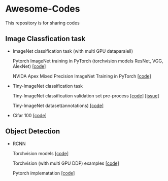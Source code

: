 # Awesome-Codes
This repository is for sharing codes

## Image Classfication task

- ImageNet classification task (with multi GPU dataparalell)
    
    Pytorch ImageNet training in PyTorch (torchvision models ResNet, VGG, AlexNet) [[code]](https://github.com/pytorch/examples/blob/master/imagenet)
        
    NVIDA Apex Mixed Precision ImageNet Training in PyTorch [[code]](https://github.com/pytorch/examples/tree/master/imagenet)
    
- Tiny-ImageNet classification task
    
    Tiny-ImageNet classification validation set pre-process [[code]](https://github.com/tjmoon0104/pytorch-tiny-imagenet) [[issue]](https://stackoverflow.com/questions/68928265/problem-with-loading-tiny-imagenet-via-torch-dataloader)
    
    Tiny-ImageNet dataset(annotations) [[code]](https://github.com/jcjohnson/tiny-imagenet)

- Cifar 100 [[code]](https://github.com/weiaicunzai/pytorch-cifar100)


## Object Detection

- RCNN

    Torchvision models [[code]](https://github.com/pytorch/vision/tree/main/torchvision/models/detection)
 
    Torchvision (with multi GPU DDP) examples [[code]](https://github.com/pytorch/vision/tree/main/references/detection)
    
    Pytorch implematation [[code]](https://github.com/AlphaJia/pytorch-faster-rcnn)
    
